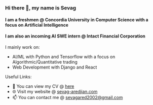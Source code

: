### Hi there 👋, my name is Sevag
#### I am a freshmen @ Concordia University in Computer Science with a focus on Artificial Intelligence
#### I am also an incoming AI SWE intern @ Intact Financial Corporation

I mainly work on:
- AI/ML with Python and Tensorflow with a focus on Algorithmic/Quantitative trading
- Web Development with Django and React

Useful Links:
- 📄 You can view my CV @ [here](https://drive.google.com/file/d/1A0kgOV524iQ66FccByxMOLyWBLANKmmy/view)
- 🌐 Visit my website @ [sevag-aredjian.com](https://www.sevag-aredjian.com/)
- 📫 You can contact me @ sevagared2002@gmail.com
